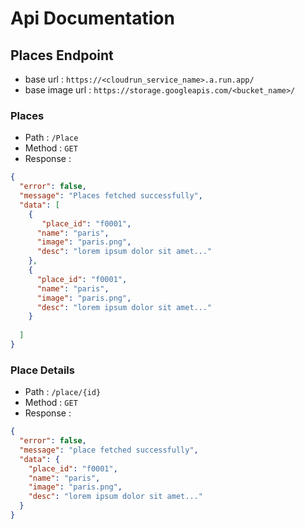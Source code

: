 # Api Documentation

## Places Endpoint

- base url : `https://<cloudrun_service_name>.a.run.app/`
- base image url : `https://storage.googleapis.com/<bucket_name>/`

### Places

- Path : `/Place`
- Method : `GET`
- Response :

```json
{
  "error": false,
  "message": "Places fetched successfully",
  "data": [
    {
       "place_id": "f0001",
      "name": "paris",
      "image": "paris.png",
      "desc": "lorem ipsum dolor sit amet..."
    },
    {
      "place_id": "f0001",
      "name": "paris",
      "image": "paris.png",
      "desc": "lorem ipsum dolor sit amet..."
    }
    
  ]
}
```

### Place Details

- Path : `/place/{id}`
- Method : `GET`
- Response :

```json
{
  "error": false,
  "message": "place fetched successfully",
  "data": {
    "place_id": "f0001",
    "name": "paris",
    "image": "paris.png",
    "desc": "lorem ipsum dolor sit amet..."
  }
}
```



